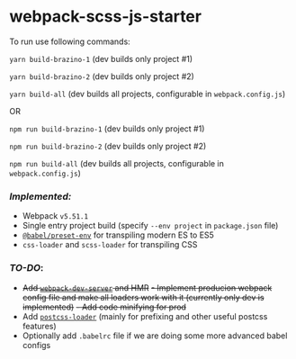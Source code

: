 # webpack-scss-js-starter

To run use following commands:

`yarn build-brazino-1` (dev builds only project #1)

`yarn build-brazino-2` (dev builds only project #2)

`yarn build-all` (dev builds all projects, configurable in `webpack.config.js`)

OR

`npm run build-brazino-1` (dev builds only project #1)

`npm run build-brazino-2` (dev builds only project #2)

`npm run build-all` (dev builds all projects, configurable in `webpack.config.js`)

### *Implemented:*

- Webpack `v5.51.1`
- Single entry project build (specify `--env project` in `package.json` file)
- [`@babel/preset-env`](https://babeljs.io/docs/en/babel-preset-env)  for transpiling modern ES to ES5
- `css-loader` and `scss-loader` for transpiling CSS

### *TO-DO*:
- ~~Add [`webpack-dev-server`](https://www.npmjs.com/package/webpack-dev-server) and HMR~~
~~- Implement producion webpack config file and make all loaders work with it (currently only dev is implemented)~~
~~- Add code minifying for prod~~
- Add [`postcss-loader`](https://www.npmjs.com/package/postcss-loader) (mainly for prefixing and other useful postcss features)
- Optionally add `.babelrc` file if we are doing some more advanced babel configs